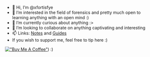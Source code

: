- 👋 Hi, I’m @xfortisfye
- 👀 I’m interested in the field of forensics and pretty much open to learning anything with an open mind :)
- 🌱 I’m currently curious about anything :>
- 💞️ I’m looking to collaborate on anything captivating and interesting
- 📫 Links: [Notes](https://github.com/xfortisfye/loot-box) and [Guides](https://github.com/xfortisfye/303-see-other)
- If you wish to support me, feel free to tip here :)

[!["Buy Me A Coffee"](https://www.buymeacoffee.com/assets/img/custom_images/orange_img.png)](https://www.buymeacoffee.com/xfortisfye)) :)

<!---
xfortisfye/xfortisfye is a ✨ special ✨ repository because its `README.md` (this file) appears on your GitHub profile.
You can click the Preview link to take a look at your changes.
--->
